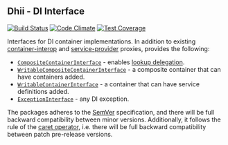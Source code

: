 ## Dhii - DI Interface ##
[![Build Status](https://travis-ci.org/Dhii/di-interface.svg?branch=master)](https://travis-ci.org/Dhii/di-interface)
[![Code Climate](https://codeclimate.com/github/Dhii/di-interface/badges/gpa.svg)](https://codeclimate.com/github/Dhii/di-interface)
[![Test Coverage](https://codeclimate.com/github/Dhii/di-interface/badges/coverage.svg)](https://codeclimate.com/github/Dhii/di-interface/coverage)

Interfaces for DI container implementations.
In addition to existing [container-interop][] and
[service-provider][] proxies, provides the following:

- [`CompositeContainerInterface`][] - enables [lookup delegation][].
- [`WritableCompositeContainerInterface`][] - a composite container that can have containers added.
- [`WritableContainerInterface`][] - a container that can have service definitions added.
- [`ExceptionInterface`][] - any DI exception.

The packages adheres to the [SemVer][] specification, and there will be full backward compatibility between minor versions.
Additionally, it follows the rule of the [caret operator][], i.e. there will be full backward compatibility between patch pre-release versions.

[container-interop]:                        https://github.com/container-interop/container-interop
[service-provider]:                         https://github.com/container-interop/service-provider
[`CompositeContainerInterface`]:            https://github.com/Dhii/di-interface/blob/master/src/CompositeContainerInterface.php
[`WritableCompositeContainerInterface`]:    https://github.com/Dhii/di-interface/blob/master/src/WritableCompositeContainerInterface.php
[`WritableContainerInterface`]:             https://github.com/Dhii/di-interface/blob/master/src/WritableContainerInterface.php
[`ExceptionInterface`]:                     https://github.com/Dhii/di-interface/blob/master/src/ExceptionInterface.php
[lookup delegation]:                        https://github.com/container-interop/container-interop/blob/master/docs/Delegate-lookup.md
[SemVer]:                                   http://semver.org/
[caret operator]:                           https://getcomposer.org/doc/articles/versions.md#caret
